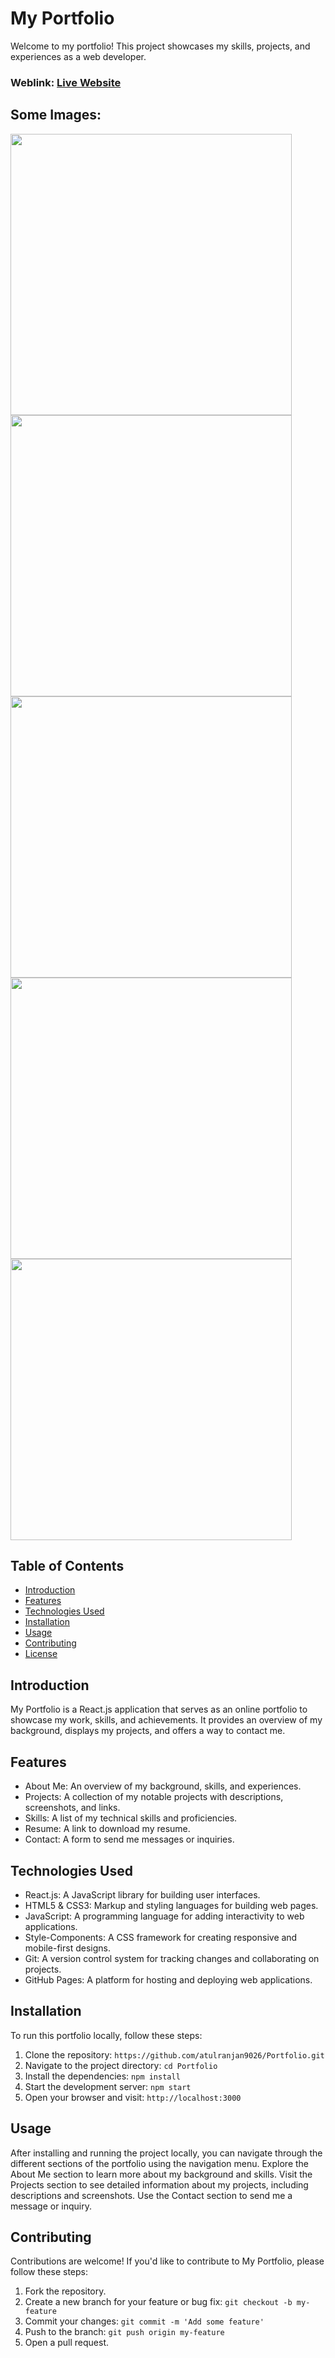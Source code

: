# My Portfolio
Welcome to my portfolio! This project showcases my skills, projects, and experiences as a web developer.

### Weblink: [Live Website](https://65a954e32d1d812ae4c2376a--regal-chimera-62b661.netlify.app/)
## Some Images:
<img width="450px;" src="https://github.com/atulranjan9026/Portfolio/assets/99653239/77a4c762-cb41-4a6a-997e-7c4f31f3bca2"/> <br>
<img width="450px;" src="https://github.com/atulranjan9026/Portfolio/assets/99653239/3fbd9be3-3956-4996-8932-3b89367e4f81"/> <br>
<img width="450px;" src="https://github.com/atulranjan9026/Portfolio/assets/99653239/6f19d2c9-ff26-4dbc-b917-b9eb2155574e"/> <br>
<img width="450px;" src="https://github.com/atulranjan9026/Portfolio/assets/99653239/55ba16d3-42c3-4c97-81ec-69c48f89426f"/> <br>
<img width="450px;" src="https://github.com/atulranjan9026/Portfolio/assets/99653239/2db6c98d-91f5-404e-bff7-5866e0c31dd0"/> <br>


## Table of Contents
- [Introduction](#introduction)
- [Features](#features)
- [Technologies Used](#technologies-used)
- [Installation](#installation)
- [Usage](#usage)
- [Contributing](#contributing)
- [License](#license)

## Introduction
My Portfolio is a React.js application that serves as an online portfolio to showcase my work, skills, and achievements. It provides an overview of my background, displays my projects, and offers a way to contact me.

## Features
- About Me: An overview of my background, skills, and experiences.
- Projects: A collection of my notable projects with descriptions, screenshots, and links.
- Skills: A list of my technical skills and proficiencies.
- Resume: A link to download my resume.
- Contact: A form to send me messages or inquiries.

## Technologies Used
- React.js: A JavaScript library for building user interfaces.
- HTML5 & CSS3: Markup and styling languages for building web pages.
- JavaScript: A programming language for adding interactivity to web applications.
- Style-Components: A CSS framework for creating responsive and mobile-first designs.
- Git: A version control system for tracking changes and collaborating on projects.
- GitHub Pages: A platform for hosting and deploying web applications.

## Installation
To run this portfolio locally, follow these steps:

1. Clone the repository: `https://github.com/atulranjan9026/Portfolio.git`
2. Navigate to the project directory: `cd Portfolio`
3. Install the dependencies: `npm install`
4. Start the development server: `npm start`
5. Open your browser and visit: `http://localhost:3000`

## Usage
After installing and running the project locally, you can navigate through the different sections of the portfolio using the navigation menu. Explore the About Me section to learn more about my background and skills. Visit the Projects section to see detailed information about my projects, including descriptions and screenshots. Use the Contact section to send me a message or inquiry.

## Contributing
Contributions are welcome! If you'd like to contribute to My Portfolio, please follow these steps:

1. Fork the repository.
2. Create a new branch for your feature or bug fix: `git checkout -b my-feature`
3. Commit your changes: `git commit -m 'Add some feature'`
4. Push to the branch: `git push origin my-feature`
5. Open a pull request.

<!-- ## License
This project is licensed under the [MIT License](LICENSE). -->
